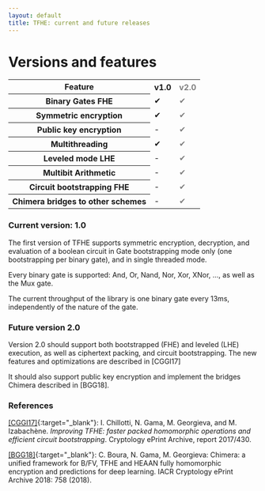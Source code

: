 ```yaml
---
layout: default
title: TFHE: current and future releases
---
```


# Versions and features

<div style="text-align: center">
<table>
<tr><th>Feature</th><th>v1.0</th><th style="color: gray">v2.0</th></tr>
<tr><th>Binary Gates FHE</th><td>✔</td><td style="color: gray">✔</td></tr>
<tr><th>Symmetric encryption</th><td>✔</td><td style="color: gray">✔</td></tr>
<tr><th>Public key encryption</th><td>-</td><td style="color: gray">✔</td></tr>
<tr><th>Multithreading</th><td>✔</td><td style="color: gray">✔</td></tr>
<tr><th>Leveled mode LHE</th><td>-</td><td style="color: gray">✔</td></tr>
<tr><th>Multibit Arithmetic</th><td>-</td><td style="color: gray">✔</td></tr>
<tr><th>Circuit bootstrapping FHE</th><td>-</td><td style="color: gray">✔</td></tr>
<tr><th>Chimera bridges to other schemes</th><td>-</td><td style="color: gray">✔</td></tr>
</table>
</div>


### Current version: 1.0 

The first version of TFHE supports symmetric encryption, decryption, and 
evaluation of a boolean circuit in Gate bootstrapping mode only 
(one bootstrapping per binary gate), and in single threaded mode.

Every binary gate is supported: And, Or, Nand, Nor, Xor, XNor, ..., as
well as the Mux gate.

The current throughput of the library is one binary gate every 13ms,
independently of the nature of the gate.


### Future version 2.0 

Version 2.0 should support both bootstrapped (FHE) and leveled (LHE) execution, as
well as ciphertext packing, and circuit bootstrapping. The new features and optimizations are described in [CGGI17]

It should also support public key encryption and implement the bridges Chimera described in [BGG18]. 


### References

[[CGGI17]](https://eprint.iacr.org/2017/430){:target="_blank"}: I. Chillotti, N. Gama, M. Georgieva, and M. Izabachène. *Improving TFHE: faster packed homomorphic
operations and efficient circuit bootstrapping*. Cryptology ePrint Archive, report 2017/430.

[[BGG18]](https://eprint.iacr.org/2018/758){:target="_blank"}: C. Boura, N. Gama, M. Georgieva: Chimera: a unified framework for B/FV, TFHE and HEAAN fully homomorphic encryption and predictions for deep learning. IACR Cryptology ePrint Archive 2018: 758 (2018).


